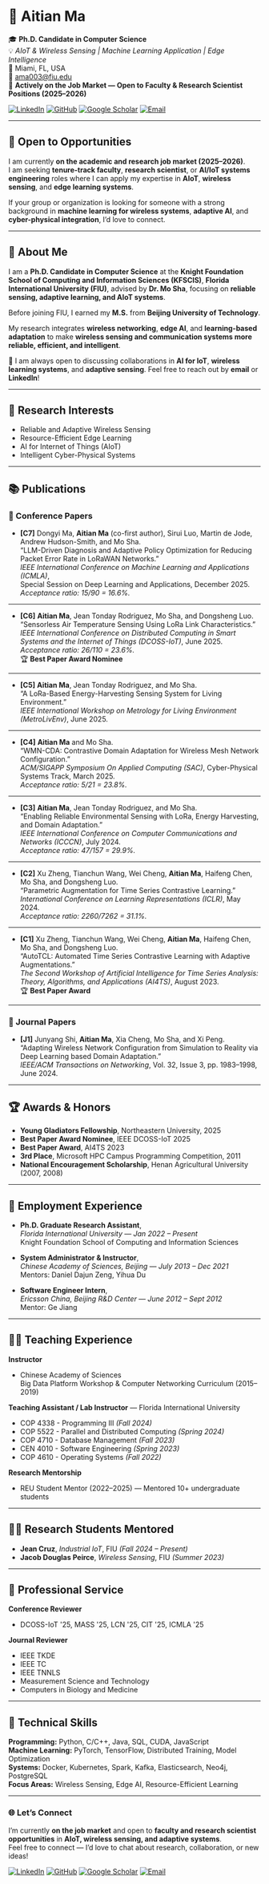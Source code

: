 # 👋 Aitian Ma

🎓 **Ph.D. Candidate in Computer Science**  
💡 *AIoT & Wireless Sensing | Machine Learning Application | Edge Intelligence*  
📍 Miami, FL, USA  
📧 ama003@fiu.edu  
🚀 **Actively on the Job Market — Open to Faculty & Research Scientist Positions (2025–2026)**  

[![LinkedIn](https://img.shields.io/badge/LinkedIn-aitian--ma-blue?logo=linkedin)](https://www.linkedin.com/in/aitian-ma-4267404a/)
[![GitHub](https://img.shields.io/badge/GitHub-aitianma-black?logo=github)](https://github.com/aitianma)
[![Google Scholar](https://img.shields.io/badge/Google%20Scholar-Profile-blue?logo=googlescholar)](https://scholar.google.com/citations?user=fsVMRlsAAAAJ&hl=en)
[![Email](https://img.shields.io/badge/Email-ama003%40fiu.edu-red?logo=gmail)](mailto:ama003@fiu.edu)

---

## 🚀 Open to Opportunities
I am currently **on the academic and research job market (2025–2026)**.  
I am seeking **tenure-track faculty**, **research scientist**, or **AI/IoT systems engineering** roles where I can apply my expertise in **AIoT**, **wireless sensing**, and **edge learning systems**.  

If your group or organization is looking for someone with a strong background in **machine learning for wireless systems**, **adaptive AI**, and **cyber-physical integration**, I’d love to connect.

---

## 👋 About Me
I am a **Ph.D. Candidate in Computer Science** at the **Knight Foundation School of Computing and Information Sciences (KFSCIS)**, **Florida International University (FIU)**, advised by **Dr. Mo Sha**, focusing on **reliable sensing, adaptive learning, and AIoT systems**.

Before joining FIU, I earned my **M.S.** from **Beijing University of Technology**.  

My research integrates **wireless networking**, **edge AI**, and **learning-based adaptation** to make **wireless sensing and communication systems more reliable, efficient, and intelligent**.

💬 I am always open to discussing collaborations in **AI for IoT**, **wireless learning systems**, and **adaptive sensing**. Feel free to reach out by **email** or **LinkedIn**!

---

## 🔬 Research Interests
- Reliable and Adaptive Wireless Sensing  
- Resource-Efficient Edge Learning  
- AI for Internet of Things (AIoT)  
- Intelligent Cyber-Physical Systems  



---

## 📚 Publications

### 🧩 Conference Papers

- **[C7]** Dongyi Ma, **Aitian Ma** (co-first author), Sirui Luo, Martin de Jode, Andrew Hudson-Smith, and Mo Sha.  
  “LLM-Driven Diagnosis and Adaptive Policy Optimization for Reducing Packet Error Rate in LoRaWAN Networks.”  
  *IEEE International Conference on Machine Learning and Applications (ICMLA)*,  
  Special Session on Deep Learning and Applications, December 2025.  
  *Acceptance ratio: 15/90 = 16.6%.*

---

- **[C6]** **Aitian Ma**, Jean Tonday Rodriguez, Mo Sha, and Dongsheng Luo.  
  “Sensorless Air Temperature Sensing Using LoRa Link Characteristics.”  
  *IEEE International Conference on Distributed Computing in Smart Systems and the Internet of Things (DCOSS-IoT)*, June 2025.  
  *Acceptance ratio: 26/110 = 23.6%.*  
  🏆 **Best Paper Award Nominee**

---

- **[C5]** **Aitian Ma**, Jean Tonday Rodriguez, and Mo Sha.  
  “A LoRa-Based Energy-Harvesting Sensing System for Living Environment.”  
  *IEEE International Workshop on Metrology for Living Environment (MetroLivEnv)*, June 2025.

---

- **[C4]** **Aitian Ma** and Mo Sha.  
  “WMN-CDA: Contrastive Domain Adaptation for Wireless Mesh Network Configuration.”  
  *ACM/SIGAPP Symposium On Applied Computing (SAC)*, Cyber-Physical Systems Track, March 2025.  
  *Acceptance ratio: 5/21 = 23.8%.*

---

- **[C3]** **Aitian Ma**, Jean Tonday Rodriguez, and Mo Sha.  
  “Enabling Reliable Environmental Sensing with LoRa, Energy Harvesting, and Domain Adaptation.”  
  *IEEE International Conference on Computer Communications and Networks (ICCCN)*, July 2024.  
  *Acceptance ratio: 47/157 = 29.9%.*

---

- **[C2]** Xu Zheng, Tianchun Wang, Wei Cheng, **Aitian Ma**, Haifeng Chen, Mo Sha, and Dongsheng Luo.  
  “Parametric Augmentation for Time Series Contrastive Learning.”  
  *International Conference on Learning Representations (ICLR)*, May 2024.  
  *Acceptance ratio: 2260/7262 = 31.1%.*

---

- **[C1]** Xu Zheng, Tianchun Wang, Wei Cheng, **Aitian Ma**, Haifeng Chen, Mo Sha, and Dongsheng Luo.  
  “AutoTCL: Automated Time Series Contrastive Learning with Adaptive Augmentations.”  
  *The Second Workshop of Artificial Intelligence for Time Series Analysis: Theory, Algorithms, and Applications (AI4TS)*, August 2023.  
  🏆 **Best Paper Award**

---

### 🧠 Journal Papers

- **[J1]** Junyang Shi, **Aitian Ma**, Xia Cheng, Mo Sha, and Xi Peng.  
  “Adapting Wireless Network Configuration from Simulation to Reality via Deep Learning based Domain Adaptation.”  
  *IEEE/ACM Transactions on Networking*, Vol. 32, Issue 3, pp. 1983–1998, June 2024.


---

## 🏆 Awards & Honors

- **Young Gladiators Fellowship**, Northeastern University, 2025  
- **Best Paper Award Nominee**, IEEE DCOSS-IoT 2025  
- **Best Paper Award**, AI4TS 2023  
- **3rd Place**, Microsoft HPC Campus Programming Competition, 2011  
- **National Encouragement Scholarship**, Henan Agricultural University (2007, 2008)

---

## 💼 Employment Experience

- **Ph.D. Graduate Research Assistant**,  
  *Florida International University* — *Jan 2022 – Present*  
  Knight Foundation School of Computing and Information Sciences  

- **System Administrator & Instructor**,  
  *Chinese Academy of Sciences, Beijing* — *July 2013 – Dec 2021*  
  Mentors: Daniel Dajun Zeng, Yihua Du  

- **Software Engineer Intern**,  
  *Ericsson China, Beijing R&D Center* — *June 2012 – Sept 2012*  
  Mentor: Ge Jiang  

---

## 👩‍🏫 Teaching Experience

**Instructor**  
- Chinese Academy of Sciences  
  Big Data Platform Workshop & Computer Networking Curriculum (2015–2019)

**Teaching Assistant / Lab Instructor** — Florida International University  
- COP 4338 - Programming III *(Fall 2024)*  
- COP 5522 - Parallel and Distributed Computing *(Spring 2024)*  
- COP 4710 - Database Management *(Fall 2023)*  
- CEN 4010 - Software Engineering *(Spring 2023)*  
- COP 4610 - Operating Systems *(Fall 2022)*  

**Research Mentorship**  
- REU Student Mentor (2022–2025) — Mentored 10+ undergraduate students

---

## 👨‍🔬 Research Students Mentored

- **Jean Cruz**, *Industrial IoT*, FIU *(Fall 2024 – Present)*  
- **Jacob Douglas Peirce**, *Wireless Sensing*, FIU *(Summer 2023)*  

---

## 🤝 Professional Service

**Conference Reviewer**  
- DCOSS-IoT '25, MASS '25, LCN '25, CIT '25, ICMLA '25  

**Journal Reviewer**  
- IEEE TKDE  
- IEEE TC  
- IEEE TNNLS  
- Measurement Science and Technology  
- Computers in Biology and Medicine  

---

## 🧰 Technical Skills

**Programming:** Python, C/C++, Java, SQL, CUDA, JavaScript  
**Machine Learning:** PyTorch, TensorFlow, Distributed Training, Model Optimization  
**Systems:** Docker, Kubernetes, Spark, Kafka, Elasticsearch, Neo4j, PostgreSQL  
**Focus Areas:** Wireless Sensing, Edge AI, Resource-Efficient Learning  

---

### 🌐 Let’s Connect
I’m currently **on the job market** and open to **faculty and research scientist opportunities** in **AIoT, wireless sensing, and adaptive systems**.  
Feel free to connect — I’d love to chat about research, collaboration, or new ideas!

[![LinkedIn](https://img.shields.io/badge/LinkedIn-aitian--ma-blue?logo=linkedin)](https://www.linkedin.com/in/aitian-ma-4267404a/)
[![GitHub](https://img.shields.io/badge/GitHub-aitianma-black?logo=github)](https://github.com/aitianma)
[![Google Scholar](https://img.shields.io/badge/Google%20Scholar-Profile-blue?logo=googlescholar)](https://scholar.google.com/citations?user=fsVMRlsAAAAJ&hl=en)
[![Email](https://img.shields.io/badge/Email-ama003%40fiu.edu-red?logo=gmail)](mailto:ama003@fiu.edu)
